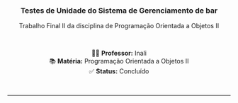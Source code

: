 <div align="center">

<h3 align="center">Testes de Unidade do Sistema de Gerenciamento de bar</h3>

<p align="center">Trabalho Final II da disciplina de Programação Orientada a Objetos II</p>

<br>

<p align="center">
  👨‍🏫 <strong>Professor:</strong> Inali <br>
  📚 <strong>Matéria:</strong> Programação Orientada a Objetos II <br>
  ✅ <strong>Status:</strong> Concluído
</p>

<br>
</div>

---
